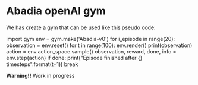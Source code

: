 # Abadia openAI gym

We has create a gym that can be used like this pseudo code:

import gym
env = gym.make('Abadia-v0')
for i_episode in range(20):
    observation = env.reset()
    for t in range(100):
        env.render()
        print(observation)
        action = env.action_space.sample()
        observation, reward, done, info = env.step(action)
        if done:
            print("Episode finished after {} timesteps".format(t+1))
            break

**Warning!!** Work in progress
